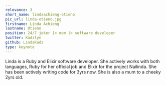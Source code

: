 ```yaml
---
relevance: 3
short_name: lindaachieng-otieno
pic_url: linda-otieno.jpg
firstname: Linda Achieng
lastname: Otieno
position: 24/7 joker |> mom |> software developer
twitter: Kadzlyn
github: LindaKadz
type: keynote
---
```


<p>Linda is a Ruby and Elixir software developer. She actively works with both languages, Ruby for her official job and Elixir for the project Nailinda. She has been actively writing code for 3yrs now. She is also a mum to a cheeky 2yrs old.
</p>
